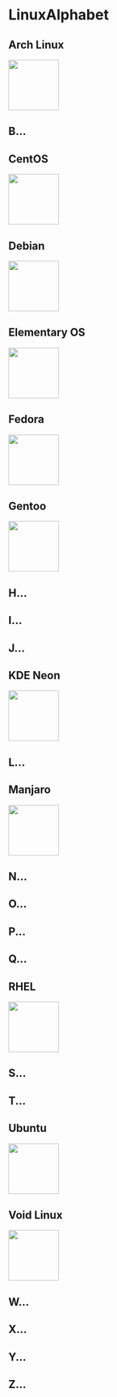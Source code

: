 # LinuxAlphabet
## Arch Linux
<image width=100 src=logos/archlinux.png></image>

## B...

## CentOS
<image width=100 src=logos/centos.png></image>

## Debian
<image width=100 src=logos/debian.png></image>

## Elementary OS
<image width=100 src=logos/elementary.png></image>

## Fedora
<image width=100 src=logos/fedora.png></image>

## Gentoo
<image width=100 src=logos/gentoo.png></image>

## H...

## I...

## J...

## KDE Neon
<image width=100 src=logos/kdeneon.png></image>

## L...

## Manjaro
<image width=100 src=logos/manjaro.png></image>

## N...

## O...

## P...

## Q...

## RHEL
<image width=100 src=logos/rhel.png></image>

## S...

## T...

## Ubuntu
<image width=100 src=logos/ubuntu.png></image>

## Void Linux
<image width=100 src=logos/voidlinux.png></image>

## W...

## X...

## Y...

## Z...
